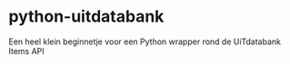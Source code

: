 # python-uitdatabank
Een heel klein beginnetje voor een Python wrapper rond de UiTdatabank Items API
